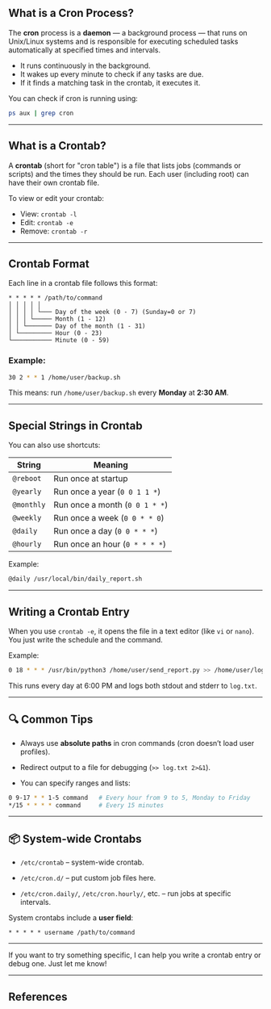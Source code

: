 ## What is a Cron Process?

The **cron** process is a **daemon** — a background process — that runs on Unix/Linux systems and is responsible for executing scheduled tasks automatically at specified times and intervals.
- It runs continuously in the background.
- It wakes up every minute to check if any tasks are due.
- If it finds a matching task in the crontab, it executes it.

You can check if cron is running using:

```bash
ps aux | grep cron
```

---

## What is a Crontab?

A **crontab** (short for "cron table") is a file that lists jobs (commands or scripts) and the times they should be run. Each user (including root) can have their own crontab file.

To view or edit your crontab:
- View: `crontab -l`
- Edit: `crontab -e`
- Remove: `crontab -r`

---

## Crontab Format

Each line in a crontab file follows this format:

```
* * * * * /path/to/command
│ │ │ │ │
│ │ │ │ └─── Day of the week (0 - 7) (Sunday=0 or 7)
│ │ │ └───── Month (1 - 12)
│ │ └─────── Day of the month (1 - 31)
│ └───────── Hour (0 - 23)
└─────────── Minute (0 - 59)
```

### Example:

```bash
30 2 * * 1 /home/user/backup.sh
```

This means: run `/home/user/backup.sh` every **Monday** at **2:30 AM**.

---

## Special Strings in Crontab

You can also use shortcuts:

|String|Meaning|
|---|---|
|`@reboot`|Run once at startup|
|`@yearly`|Run once a year (`0 0 1 1 *`)|
|`@monthly`|Run once a month (`0 0 1 * *`)|
|`@weekly`|Run once a week (`0 0 * * 0`)|
|`@daily`|Run once a day (`0 0 * * *`)|
|`@hourly`|Run once an hour (`0 * * * *`)|

Example:

```bash
@daily /usr/local/bin/daily_report.sh
```

---

## Writing a Crontab Entry

When you use `crontab -e`, it opens the file in a text editor (like `vi` or `nano`). You just write the schedule and the command.

Example:

```bash
0 18 * * * /usr/bin/python3 /home/user/send_report.py >> /home/user/log.txt 2>&1
```

This runs every day at 6:00 PM and logs both stdout and stderr to `log.txt`.

---

## 🔍 Common Tips

- Always use **absolute paths** in cron commands (cron doesn’t load user profiles).
    
- Redirect output to a file for debugging (`>> log.txt 2>&1`).
    
- You can specify ranges and lists:
    

```bash
0 9-17 * * 1-5 command   # Every hour from 9 to 5, Monday to Friday
*/15 * * * * command     # Every 15 minutes
```

---

## 📦 System-wide Crontabs

- `/etc/crontab` – system-wide crontab.
    
- `/etc/cron.d/` – put custom job files here.
    
- `/etc/cron.daily/`, `/etc/cron.hourly/`, etc. – run jobs at specific intervals.
    

System crontabs include a **user field**:

```
* * * * * username /path/to/command
```

---

If you want to try something specific, I can help you write a crontab entry or debug one. Just let me know!

---

## References

